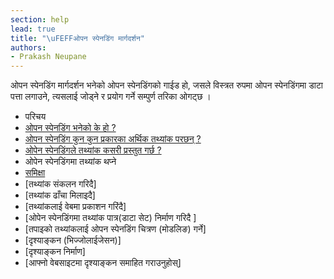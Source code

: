 ```yaml
---
section: help
lead: true
title: "\uFEFFओपन स्पेनडिंग मार्गदर्शन"
authors:
- Prakash Neupane
---
```

ओपन स्पेनडिंग मार्गदर्शन भनेको ओपन स्पेनडिंगको गाईड हो, जसले विस्त्रत रुपमा ओपन स्पेनडिंगमा डाटा पत्ता लगाउने, त्यसलाई जोड्ने र प्रयोग गर्ने सम्पुर्ण तरिका ओगट्छ ।

* परिचय
* [ओपन स्पेनडिंग भनेको के हो ?](npl/ओपन-स्पेनडिंग-भनेको-के-हो/)
* [ओपन स्पेनडिंग कुन कुन प्रकारका अर्थिक तथ्यांक परछन् ?](npl/ओपन-स्पेनडिंग-कुन-कुन-प्र/)
* [ओपेन स्पेनडिंगले तथ्यांक कसरी प्रस्तुत गर्छ ?](npl/ओपेन-स्पेनडिंगले-तथ्यांक/)
* ओपेन स्पेनडिंगमा तथ्यांक थप्ने
* [समिक्षा](npl/ओपेन-स्पेनडिंगमा-तथ्यांक/)
* [तथ्यांक संकलन गरिदै]
* [तथ्यांक ढाँचा मिलाइदै]
* [तथ्यांकलाई वेबमा प्रकाशन गरिंदै]
* [ओपेन स्पेनडिंगमा तथ्यांक पात्र(डाटा सेट) निर्माण गरिदै ]
* [तपाइको तथ्यांकलाई ओपन स्पेनडिंग चित्रण (मोडलिङ) गर्ने]
* [दृश्याङ्कन (भिज्जोलाईजेसन)]
* [दृश्याङ्कन निर्माण]
* [आफ्नो वेबसाइटमा दृश्याङ्कन समाहित गराउनुहोस्]
